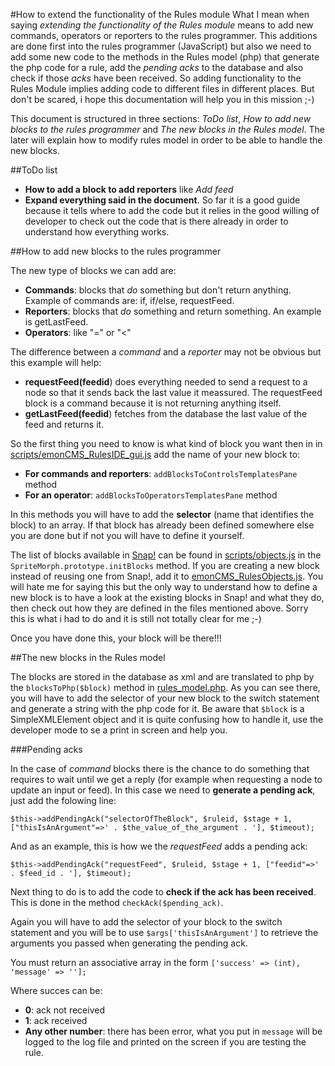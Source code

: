 #How to extend the functionality of the Rules module
What I mean when saying *extending the functionality of the Rules module* means to add new commands, operators or reporters to the rules programmer. This additions are done first into the rules programmer (JavaScript) but also we need to add some new code to the methods in the Rules model (php) that generate the php code for a rule, add the *pending acks* to the database and also check if those *acks* have been received. So adding functionality to the Rules Module implies adding code to different files in different places. But don't be scared, i hope this documentation will help you in this mission ;-)

This document is structured in three sections: *ToDo list*, *How to add new blocks to the rules programmer* and *The new blocks in the Rules model*. The later will explain how to modify rules model in order to be able to handle the new blocks.


##ToDo list
- **How to add a block to add reporters** like *Add feed*
- **Expand everything said in the document**. So far it is a good guide because it tells where to add the code but it relies in the good willing of developer to check out the code that is there already in order to understand how everything works.

##How to add new blocks to the rules programmer

The new type of blocks we can add are:

 - **Commands**: blocks that *do* something but don't return anything. Example of commands are: if,  if/else, requestFeed.
 - **Reporters**: blocks that *do* something and return something. An example is getLastFeed.
 - **Operators**: like "=" or "<"

The difference between a *command* and a *reporter* may not be obvious but this example will help:

 - **requestFeed(feedid**) does everything needed to send a request to a node so that it sends back the last value it meassured. The requestFeed block is a command because it is not returning anything itself.
 - **getLastFeed(feedid**) fetches from the database the last value of the feed and returns it.

So the first thing you need to know is what kind of block you want then in in [scripts/emonCMS_RulesIDE_gui.js](scripts/emonCMS_RulesIDE_gui.js) add the name of your new block to:

- **For commands and reporters**:  `addBlocksToControlsTemplatesPane` method 
- **For an operator**: `addBlocksToOperatorsTemplatesPane` method

In this methods you will have to add the **selector** (name that identifies the block) to an array. If that block has already been defined somewhere else you are done but if not you will have to define it yourself.

The list of blocks available in [Snap!](https://snap.berkeley.edu/) can be found in [scripts/objects.js](scripts/objects.js) in the `SpriteMorph.prototype.initBlocks` method. If you are creating a new block instead of reusing one from Snap!, add it to [emonCMS_RulesObjects.js](emonCMS_RulesObjects.js). You will hate me for saying this but the only way to understand how to define a new block is to have a look at the existing blocks in Snap! and what they do, then check out how they are defined in the files mentioned above. Sorry this is what i had to do and it is still not totally clear for me ;-)

Once you have done this, your block will be there!!!

##The new blocks in the Rules model

The blocks are stored in the database as xml and are translated to php by the `blocksToPhp($block)` method in [rules_model.php](rules_model.php). As you can see there, you will have to add the selector of your new block to the switch statement and generate a string with the php code for it. Be aware that `$block` is a SimpleXMLElement object and it is quite confusing how to handle it, use the developer mode to se a print in screen and help you.

###Pending acks

In the case of *command* blocks there is the chance to do something that requires to wait until we get a reply (for example when requesting a node to update an input or feed). In this case we need to **generate a pending ack**, just add the folowing line:
```
$this->addPendingAck("selectorOfTheBlock", $ruleid, $stage + 1, ["thisIsAnArgument"=>' . $the_value_of_the_argument . '], $timeout);
```
And as an example, this is how we the *requestFeed* adds a pending ack:
```
$this->addPendingAck("requestFeed", $ruleid, $stage + 1, ["feedid"=>' . $feed_id . '], $timeout);
```
Next thing to do is to add the code to **check if the ack has been received**. This is done in the method `checkAck($pending_ack)`.

Again you will have to add the selector of your block to the switch statement and you will be to use `$args['thisIsAnArgument']` to retrieve the arguments you passed when generating the pending ack.

You must return an associative array in the form `['success' => (int), 'message' => ''];`

Where succes can be:

- **0**: ack not received
- **1**: ack received
- **Any other number**: there has been error, what you put in `message` will be logged to the log file and printed on the screen if you are testing the rule.

